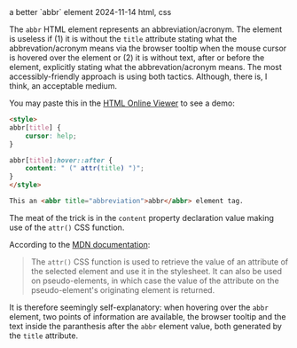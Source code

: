 <post-metadata>
  <post-title>a better `abbr` element</post-title>
  <post-date>2024-11-14</post-date>
  <post-tags>html, css</post-tags>
</post-metadata>

The `abbr` HTML element represents an abbreviation/acronym. The element is useless if (1) it is without the `title` attribute stating what the abbrevation/acronym means via the browser tooltip when the mouse cursor is hovered over the element or (2) it is without text, after or before the element, explicitly stating what the abbrevation/acronym means. The most accessibly-friendly approach is using both tactics. Although, there is, I think, an acceptable medium.

You may paste this in the [HTML Online Viewer](https://html.onlineviewer.net/) to see a demo:

```html
<style>
abbr[title] {
    cursor: help;
}

abbr[title]:hover::after {
    content: " (" attr(title) ")";
}
</style>

This an <abbr title="abbreviation">abbr</abbr> element tag.
```

The meat of the trick is in the `content` property declaration value making use of the `attr()` CSS function.

According to the [MDN documentation](https://developer.mozilla.org/en-US/docs/Web/CSS/attr):

> The `attr()` CSS function is used to retrieve the value of an attribute of the selected element and use it in the stylesheet. It can also be used on pseudo-elements, in which case the value of the attribute on the pseudo-element's originating element is returned.

It is therefore seemingly self-explanatory: when hovering over the `abbr` element, two points of information are available, the browser tooltip and the text inside the paranthesis after the `abbr` element value, both generated by the `title` attribute.